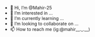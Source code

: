 - 👋 Hi, I’m @Mahir-25
- 👀 I’m interested in ...
- 🌱 I’m currently learning ...
- 💞️ I’m looking to collaborate on ...
- 📫 How to reach me (ig:@mahir__._.__)

<!---
Mahir-25/Mahir-25 is a ✨ special ✨ repository because its `README.md` (this file) appears on your GitHub profile.
You can click the Preview link to take a look at your changes.
--->
